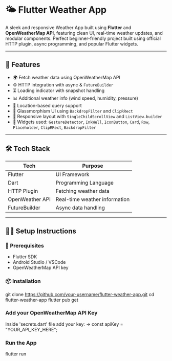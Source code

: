 # 🌤️ Flutter Weather App

A sleek and responsive Weather App built using **Flutter** and **OpenWeatherMap API**, featuring clean UI, real-time weather updates, and modular components. Perfect beginner-friendly project built using official HTTP plugin, async programming, and popular Flutter widgets.

---

## 🚀 Features

- 🌍 Fetch weather data using OpenWeatherMap API
- ⚙️ HTTP integration with async & `FutureBuilder`
- ⏳ Loading indicator with snapshot handling
- 📊 Additional weather info (wind speed, humidity, pressure)
- 🧭 Location-based query support
- 🎨 Glassmorphism UI using `BackdropFilter` and `ClipRRect`
- 📱 Responsive layout with `SingleChildScrollView` and `ListView.builder`
- 🧱 Widgets used: `GestureDetector`, `InkWell`, `IconButton`, `Card`, `Row`, `Placeholder`, `ClipRRect`, `BackdropFilter`

---

## 🛠️ Tech Stack

| Tech          | Purpose                          |
|---------------|----------------------------------|
| Flutter       | UI Framework                     |
| Dart          | Programming Language             |
| HTTP Plugin   | Fetching weather data            |
| OpenWeather API | Real-time weather information  |
| FutureBuilder | Async data handling              |

---

## 🧑‍💻 Setup Instructions

### 🔧 Prerequisites
- Flutter SDK
- Android Studio / VSCode
- OpenWeatherMap API key

### 📦 Installation
git clone https://github.com/your-username/flutter-weather-app.git
cd flutter-weather-app
flutter pub get

### Add your OpenWeatherMap API Key
Inside 'secrets.dart' file add your key:
    -> const apiKey = "YOUR_API_KEY_HERE";

### Run the App
flutter run

